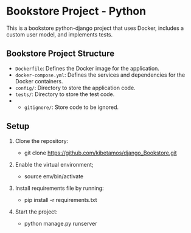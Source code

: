 # Bookstore Project - Python

This is a bookstore python-django project that uses Docker, includes a custom user model, and implements tests.

## Bookstore Project Structure

- `Dockerfile`: Defines the Docker image for the application.
- `docker-compose.yml`: Defines the services and dependencies for the Docker containers.
- `config/`: Directory to store the application code.
- `tests/`: Directory to store the test code.
- - `gitignore/`: Store code to be ignored.

## Setup

1. Clone the repository:

      - git clone https://github.com/kibetamos/django_Bookstore.git

3. Enable the virtual environment;
   
      - source env/bin/activate

4. Install requirements file  by running:
      - pip install -r requirements.txt
  
5. Start the project:

      - python manage.py runserver
   

    
